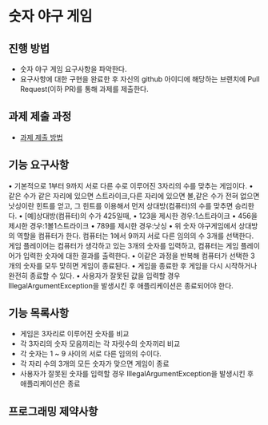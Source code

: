 # 숫자 야구 게임
## 진행 방법
* 숫자 야구 게임 요구사항을 파악한다.
* 요구사항에 대한 구현을 완료한 후 자신의 github 아이디에 해당하는 브랜치에 Pull Request(이하 PR)를 통해 과제를 제출한다.

## 과제 제출 과정
* [과제 제출 방법](https://github.com/next-step/nextstep-docs/tree/master/precourse)

## 기능 요구사항
• 기본적으로 1부터 9까지 서로 다른 수로 이루어진 3자리의 수를 맞추는 게임이다.
• 같은 수가 같은 자리에 있으면 스트라이크,다른 자리에 있으면 볼,같은 수가 전혀 없으면 낫싱이란 힌트를 얻고, 그 힌트를 이용해서 먼저 상대방(컴퓨터)의 수를 맞추면 승리한다.
    • [예]상대방(컴퓨터)의 수가 425일때,
        • 123을 제시한 경우:1스트라이크
        • 456을 제시한 경우:1볼1스트라이크
        • 789를 제시한 경우:낫싱
• 위 숫자 야구게임에서 상대방의 역할을 컴퓨터가 한다. 컴퓨터는 1에서 9까지 서로 다른 임의의 수 3개를 선택한다. 게임 플레이어는 컴퓨터가 생각하고 있는 3개의 숫자를 입력하고, 컴퓨터는 게임 플레이어가 입력한 숫자에 대한 결과를 출력한다.
• 이같은 과정을 반복해 컴퓨터가 선택한 3개의 숫자를 모두 맞히면 게임이 종료된다.
• 게임을 종료한 후 게임을 다시 시작하거나 완전히 종료할 수 있다.
• 사용자가 잘못된 값을 입력할 경우 IllegalArgumentException을 발생시킨 후 애플리케이션은 종료되어야 한다.

## 기능 목록사항
- 게임은 3자리로 이루어진 숫자를 비교
- 각 3자리의 숫자 모음끼리는 각 자릿수의 숫자끼리 비교
- 각 숫자는 1 ~ 9 사이의 서로 다른 임의의 수이다.
- 각 자리 수의 3개의 모든 숫자가 맞으면 게임이 종료
- 사용자가 잘못된 숫자를 입력할 경우 IllegalArgumentException을 발생시킨 후 애플리케이션은 종료

## 프로그래밍 제약사항
